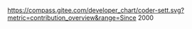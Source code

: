 https://compass.gitee.com/developer_chart/coder-sett.svg?metric=contribution_overview&range=Since 2000
